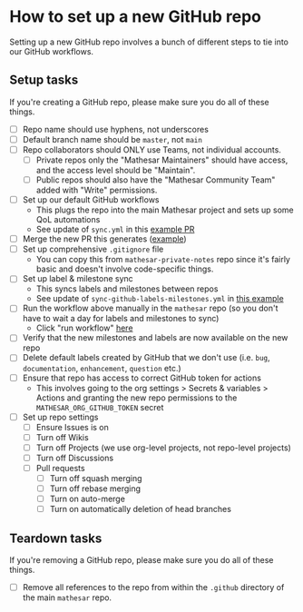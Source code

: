 # How to set up a new GitHub repo

Setting up a new GitHub repo involves a bunch of different steps to tie into our GitHub workflows.

## Setup tasks

If you're creating a GitHub repo, please make sure you do all of these things. 

- [ ] Repo name should use hyphens, not underscores
- [ ] Default branch name should be `master`, not `main`
- [ ] Repo collaborators should ONLY use Teams, not individual accounts.
    - [ ] Private repos only the "Mathesar Maintainers" should have access, and the access level should be "Maintain". 
    - [ ] Public repos should also have the "Mathesar Community Team" added with "Write" permissions.
- [ ] Set up our default GitHub workflows
    - This plugs the repo into the main Mathesar project and sets up some QoL automations
    - See update of `sync.yml` in this [example PR](https://github.com/mathesar-foundation/mathesar/pull/3234)
- [ ] Merge the new PR this generates ([example](https://github.com/mathesar-foundation/mathesar-internal-crm/pull/3))
- [ ] Set up comprehensive `.gitignore` file
    - You can copy this from `mathesar-private-notes` repo since it's fairly basic and doesn't involve code-specific things.
- [ ] Set up label & milestone sync
    - This syncs labels and milestones between repos
    - See update of `sync-github-labels-milestones.yml` in [this example](https://github.com/mathesar-foundation/mathesar/pull/3234)
- [ ] Run the workflow above manually in the `mathesar` repo (so you don't have to wait a day for labels and milestones to sync)
    - Click "run workflow" [here](https://github.com/mathesar-foundation/mathesar/actions/workflows/sync-github-labels-milestones.yml)
- [ ] Verify that the new milestones and labels are now available on the new repo
- [ ] Delete default labels created by GitHub that we don't use (i.e. `bug`, `documentation`, `enhancement`, `question` etc.)
- [ ] Ensure that repo has access to correct GitHub token for actions
    - This involves going to the org settings > Secrets & variables > Actions and granting the new repo permissions to the `MATHESAR_ORG_GITHUB_TOKEN` secret
- [ ] Set up repo settings 
    - [ ] Ensure Issues is on 
    - [ ] Turn off Wikis
    - [ ] Turn off Projects (we use org-level projects, not repo-level projects)
    - [ ] Turn off Discussions
    - [ ] Pull requests
        - [ ] Turn off squash merging
        - [ ] Turn off rebase merging
        - [ ] Turn on auto-merge
        - [ ] Turn on automatically deletion of head branches 

## Teardown tasks

If you're removing a GitHub repo, please make sure you do all of these things.

- [ ] Remove all references to the repo from within the `.github` directory of the main `mathesar` repo.

